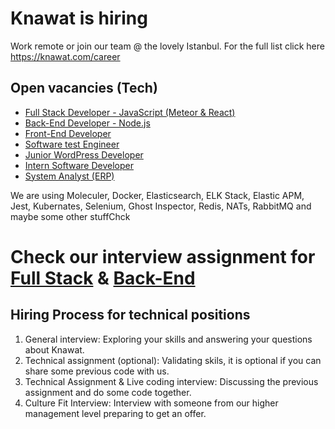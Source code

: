 # Knawat is hiring

Work remote or join our team @ the lovely Istanbul. For the full list click here https://knawat.com/career

## Open vacancies (Tech)

- [Full Stack Developer - JavaScript (Meteor & React)](http://smrtr.io/N-QQ)
- [Back-End Developer - Node.js](http://smrtr.io/N-RJ)
- [Front-End Developer](http://smrtr.io/N-Q-)
- [Software test Engineer](http://smrtr.io/N-QR)
- [Junior WordPress Developer](http://smrtr.io/N-QV)
- [Intern Software Developer](http://smrtr.io/N-Rh)
- [System Analyst (ERP)](http://smrtr.io/N-Rm)

We are using Moleculer, Docker, Elasticsearch, ELK Stack, Elastic APM, Jest, Kubernates, Selenium, Ghost Inspector, Redis, NATs, RabbitMQ and maybe some other stuffChck

# Check our interview assignment for [Full Stack](./interviews-challenges/blob/master/Full-Stack-JavaScript.md) & [Back-End](./interviews-challenges/blob/master/Back-End-Node.js.md)

## Hiring Process for technical positions

1. General interview: Exploring your skills and answering your questions about Knawat.
2. Technical assignment (optional): Validating skils, it is optional if you can share some previous code with us.
3. Technical Assignment & Live coding interview: Discussing the previous assignment and do some code together.
4. Culture Fit Interview: Interview with someone from our higher management level preparing to get an offer.
